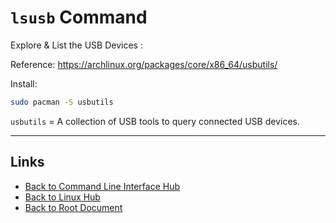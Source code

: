 # `lsusb` Command

Explore & List the USB Devices :

Reference: <https://archlinux.org/packages/core/x86_64/usbutils/>

Install:
```sh
sudo pacman -S usbutils
```

`usbutils` = A collection of USB tools to query connected USB devices.


----
<!-- Footer Begins Here -->
## Links

- [Back to Command Line Interface Hub](./README.md)
- [Back to Linux Hub](../README.md)
- [Back to Root Document](../../README.md)
